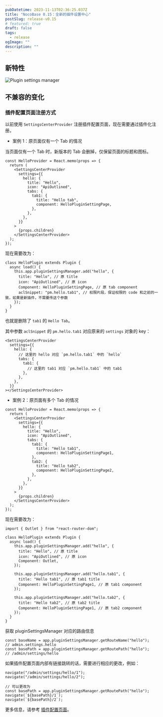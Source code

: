 ```yaml
---
pubDatetime: 2023-11-13T02:36:25.037Z
title: "NocoBase 0.15：全新的插件设置中心"
postSlug: release-v0.15
# featured: true
draft: false
tags:
  - release
ogImage: ""
description: ""
---
```


## 新特性

![Plugin settings manager](/content-static/psm.png)

## 不兼容的变化

### 插件配置页面注册方式

以前使用 `SettingsCenterProvider` 注册插件配置页面，现在需要通过插件化注册。

- 案例 1：原页面仅有一个 Tab 的情况

当页面仅有一个 Tab 时，新版本的 Tab 会删掉，仅保留页面的标题和图标。

```tsx
const HelloProvider = React.memo(props => {
  return (
    <SettingsCenterProvider
      settings={{
        hello: {
          title: "Hello",
          icon: "ApiOutlined",
          tabs: {
            tab1: {
              title: "Hello tab",
              component: HelloPluginSettingPage,
            },
          },
        },
      }}
    >
      {props.children}
    </SettingsCenterProvider>
  );
});
```

现在需要改为：

```tsx
class HelloPlugin extends Plugin {
  async load() {
    this.app.pluginSettingsManager.add("hello", {
      title: "Hello", // 原 title
      icon: "ApiOutlined", // 原 icon
      Component: HelloPluginSettingPage, // 原 tab component
      aclSnippet: "pm.hello.tab1", // 权限片段，保证权限的 code 和之前的一致，如果是新插件，不需要传这个参数
    });
  }
}
```

也就是删除了 `tab1` 的 `Hello Tab`。

其中参数 `aclSnippet` 的 `pm.hello.tab1` 对应原来的 `settings` 对象的 key：

```tsx
<SettingsCenterProvider
  settings={{
    hello: {
      // 这里的 hello 对应 `pm.hello.tab1` 中的 `hello`
      tabs: {
        tab1: {
          // 这里的 tab1 对应 `pm.hello.tab1` 中的 tab1
        },
      },
    },
  }}
></SettingsCenterProvider>
```

- 案例 2：原页面有多个 Tab 的情况

```tsx
const HelloProvider = React.memo(props => {
  return (
    <SettingsCenterProvider
      settings={{
        hello: {
          title: "Hello",
          icon: "ApiOutlined",
          tabs: {
            tab1: {
              title: "Hello tab1",
              component: HelloPluginSettingPage1,
            },
            tab2: {
              title: "Hello tab2",
              component: HelloPluginSettingPage2,
            },
          },
        },
      }}
    >
      {props.children}
    </SettingsCenterProvider>
  );
});
```

现在需要改为：

```tsx
import { Outlet } from "react-router-dom";

class HelloPlugin extends Plugin {
  async load() {
    this.app.pluginSettingsManager.add("hello", {
      title: "Hello", // 原 title
      icon: "ApiOutlined", // 原 icon
      Component: Outlet,
    });

    this.app.pluginSettingsManager.add("hello.tab1", {
      title: "Hello tab1", // 原 tab1 title
      Component: HelloPluginSettingPage1, // 原 tab1 component
    });

    this.app.pluginSettingsManager.add("hello.tab2", {
      title: "Hello tab2", // 原 tab2 title
      Component: HelloPluginSettingPage1, // 原 tab2 component
    });
  }
}
```

获取 pluginSettingsManager 对应的路由信息

```tsx
const baseName = app.pluginSettingsManager.getRouteName("hello");
// admin.settings.hello
const basePath = app.pluginSettingsManager.getRoutePath("hello");
// /admin/settings/hello
```

如果插件配置页面内部有链接跳转的话，需要进行相应的更改，例如：

```tsx
navigate("/admin/settings/hello/1");
navigate("/admin/settings/hello/2");

// 可以更改为
const basePath = app.pluginSettingsManager.getRoutePath("hello");
navigate(`${basePath}/1`);
navigate(`${basePath}/2`);
```

更多信息，请参考 [插件配置页面](https://docs-cn.nocobase.com/development/client/plugin-settings)。
